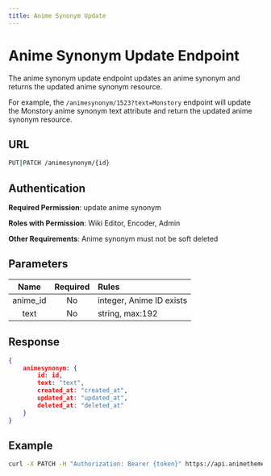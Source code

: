 ```yaml
---
title: Anime Synonym Update
---
```


# Anime Synonym Update Endpoint

The anime synonym update endpoint updates an anime synonym and returns the updated anime synonym resource.

For example, the `/animesynonym/1523?text=Monstory` endpoint will update the Monstory anime synonym text attribute and return the updated anime synonym resource.

## URL

```sh
PUT|PATCH /animesynonym/{id}
```

## Authentication

**Required Permission**: update anime synonym

**Roles with Permission**: Wiki Editor, Encoder, Admin

**Other Requirements**: Anime synonym must not be soft deleted

## Parameters

| Name     | Required | Rules                    |
| :------: | :------: | :----------------------- |
| anime_id | No       | integer, Anime ID exists |
| text     | No       | string, max:192          |

## Response

```json
{
    animesynonym: {
        id: id,
        text: "text",
        created_at: "created_at",
        updated_at: "updated_at",
        deleted_at: "deleted_at"
    }
}
```

## Example

```bash
curl -X PATCH -H "Authorization: Bearer {token}" https://api.animethemes.moe/animesynonym/1523
```
